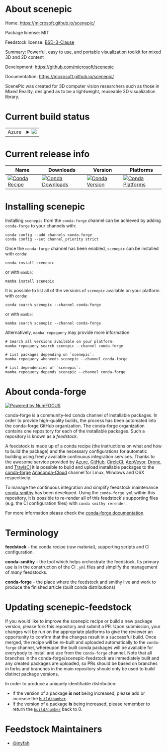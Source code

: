 About scenepic
==============

Home: https://microsoft.github.io/scenepic/

Package license: MIT

Feedstock license: [BSD-3-Clause](https://github.com/conda-forge/scenepic-feedstock/blob/main/LICENSE.txt)

Summary: Powerful, easy to use, and portable visualization toolkit for mixed 3D and 2D content

Development: https://github.com/microsoft/scenepic

Documentation: https://microsoft.github.io/scenepic/

ScenePic was created for 3D computer vision researchers such as those in Mixed Reality,
designed as to be a lightweight, reuseable 3D visualization library.


Current build status
====================


<table>
    
  <tr>
    <td>Azure</td>
    <td>
      <details>
        <summary>
          <a href="https://dev.azure.com/conda-forge/feedstock-builds/_build/latest?definitionId=18686&branchName=main">
            <img src="https://dev.azure.com/conda-forge/feedstock-builds/_apis/build/status/scenepic-feedstock?branchName=main">
          </a>
        </summary>
        <table>
          <thead><tr><th>Variant</th><th>Status</th></tr></thead>
          <tbody><tr>
              <td>linux_64_python3.10.____cpython</td>
              <td>
                <a href="https://dev.azure.com/conda-forge/feedstock-builds/_build/latest?definitionId=18686&branchName=main">
                  <img src="https://dev.azure.com/conda-forge/feedstock-builds/_apis/build/status/scenepic-feedstock?branchName=main&jobName=linux&configuration=linux%20linux_64_python3.10.____cpython" alt="variant">
                </a>
              </td>
            </tr><tr>
              <td>linux_64_python3.11.____cpython</td>
              <td>
                <a href="https://dev.azure.com/conda-forge/feedstock-builds/_build/latest?definitionId=18686&branchName=main">
                  <img src="https://dev.azure.com/conda-forge/feedstock-builds/_apis/build/status/scenepic-feedstock?branchName=main&jobName=linux&configuration=linux%20linux_64_python3.11.____cpython" alt="variant">
                </a>
              </td>
            </tr><tr>
              <td>linux_64_python3.8.____cpython</td>
              <td>
                <a href="https://dev.azure.com/conda-forge/feedstock-builds/_build/latest?definitionId=18686&branchName=main">
                  <img src="https://dev.azure.com/conda-forge/feedstock-builds/_apis/build/status/scenepic-feedstock?branchName=main&jobName=linux&configuration=linux%20linux_64_python3.8.____cpython" alt="variant">
                </a>
              </td>
            </tr><tr>
              <td>linux_64_python3.9.____cpython</td>
              <td>
                <a href="https://dev.azure.com/conda-forge/feedstock-builds/_build/latest?definitionId=18686&branchName=main">
                  <img src="https://dev.azure.com/conda-forge/feedstock-builds/_apis/build/status/scenepic-feedstock?branchName=main&jobName=linux&configuration=linux%20linux_64_python3.9.____cpython" alt="variant">
                </a>
              </td>
            </tr><tr>
              <td>osx_64_python3.10.____cpython</td>
              <td>
                <a href="https://dev.azure.com/conda-forge/feedstock-builds/_build/latest?definitionId=18686&branchName=main">
                  <img src="https://dev.azure.com/conda-forge/feedstock-builds/_apis/build/status/scenepic-feedstock?branchName=main&jobName=osx&configuration=osx%20osx_64_python3.10.____cpython" alt="variant">
                </a>
              </td>
            </tr><tr>
              <td>osx_64_python3.11.____cpython</td>
              <td>
                <a href="https://dev.azure.com/conda-forge/feedstock-builds/_build/latest?definitionId=18686&branchName=main">
                  <img src="https://dev.azure.com/conda-forge/feedstock-builds/_apis/build/status/scenepic-feedstock?branchName=main&jobName=osx&configuration=osx%20osx_64_python3.11.____cpython" alt="variant">
                </a>
              </td>
            </tr><tr>
              <td>osx_64_python3.8.____cpython</td>
              <td>
                <a href="https://dev.azure.com/conda-forge/feedstock-builds/_build/latest?definitionId=18686&branchName=main">
                  <img src="https://dev.azure.com/conda-forge/feedstock-builds/_apis/build/status/scenepic-feedstock?branchName=main&jobName=osx&configuration=osx%20osx_64_python3.8.____cpython" alt="variant">
                </a>
              </td>
            </tr><tr>
              <td>osx_64_python3.9.____cpython</td>
              <td>
                <a href="https://dev.azure.com/conda-forge/feedstock-builds/_build/latest?definitionId=18686&branchName=main">
                  <img src="https://dev.azure.com/conda-forge/feedstock-builds/_apis/build/status/scenepic-feedstock?branchName=main&jobName=osx&configuration=osx%20osx_64_python3.9.____cpython" alt="variant">
                </a>
              </td>
            </tr>
          </tbody>
        </table>
      </details>
    </td>
  </tr>
</table>

Current release info
====================

| Name | Downloads | Version | Platforms |
| --- | --- | --- | --- |
| [![Conda Recipe](https://img.shields.io/badge/recipe-scenepic-green.svg)](https://anaconda.org/conda-forge/scenepic) | [![Conda Downloads](https://img.shields.io/conda/dn/conda-forge/scenepic.svg)](https://anaconda.org/conda-forge/scenepic) | [![Conda Version](https://img.shields.io/conda/vn/conda-forge/scenepic.svg)](https://anaconda.org/conda-forge/scenepic) | [![Conda Platforms](https://img.shields.io/conda/pn/conda-forge/scenepic.svg)](https://anaconda.org/conda-forge/scenepic) |

Installing scenepic
===================

Installing `scenepic` from the `conda-forge` channel can be achieved by adding `conda-forge` to your channels with:

```
conda config --add channels conda-forge
conda config --set channel_priority strict
```

Once the `conda-forge` channel has been enabled, `scenepic` can be installed with `conda`:

```
conda install scenepic
```

or with `mamba`:

```
mamba install scenepic
```

It is possible to list all of the versions of `scenepic` available on your platform with `conda`:

```
conda search scenepic --channel conda-forge
```

or with `mamba`:

```
mamba search scenepic --channel conda-forge
```

Alternatively, `mamba repoquery` may provide more information:

```
# Search all versions available on your platform:
mamba repoquery search scenepic --channel conda-forge

# List packages depending on `scenepic`:
mamba repoquery whoneeds scenepic --channel conda-forge

# List dependencies of `scenepic`:
mamba repoquery depends scenepic --channel conda-forge
```


About conda-forge
=================

[![Powered by
NumFOCUS](https://img.shields.io/badge/powered%20by-NumFOCUS-orange.svg?style=flat&colorA=E1523D&colorB=007D8A)](https://numfocus.org)

conda-forge is a community-led conda channel of installable packages.
In order to provide high-quality builds, the process has been automated into the
conda-forge GitHub organization. The conda-forge organization contains one repository
for each of the installable packages. Such a repository is known as a *feedstock*.

A feedstock is made up of a conda recipe (the instructions on what and how to build
the package) and the necessary configurations for automatic building using freely
available continuous integration services. Thanks to the awesome service provided by
[Azure](https://azure.microsoft.com/en-us/services/devops/), [GitHub](https://github.com/),
[CircleCI](https://circleci.com/), [AppVeyor](https://www.appveyor.com/),
[Drone](https://cloud.drone.io/welcome), and [TravisCI](https://travis-ci.com/)
it is possible to build and upload installable packages to the
[conda-forge](https://anaconda.org/conda-forge) [Anaconda-Cloud](https://anaconda.org/)
channel for Linux, Windows and OSX respectively.

To manage the continuous integration and simplify feedstock maintenance
[conda-smithy](https://github.com/conda-forge/conda-smithy) has been developed.
Using the ``conda-forge.yml`` within this repository, it is possible to re-render all of
this feedstock's supporting files (e.g. the CI configuration files) with ``conda smithy rerender``.

For more information please check the [conda-forge documentation](https://conda-forge.org/docs/).

Terminology
===========

**feedstock** - the conda recipe (raw material), supporting scripts and CI configuration.

**conda-smithy** - the tool which helps orchestrate the feedstock.
                   Its primary use is in the construction of the CI ``.yml`` files
                   and simplify the management of *many* feedstocks.

**conda-forge** - the place where the feedstock and smithy live and work to
                  produce the finished article (built conda distributions)


Updating scenepic-feedstock
===========================

If you would like to improve the scenepic recipe or build a new
package version, please fork this repository and submit a PR. Upon submission,
your changes will be run on the appropriate platforms to give the reviewer an
opportunity to confirm that the changes result in a successful build. Once
merged, the recipe will be re-built and uploaded automatically to the
`conda-forge` channel, whereupon the built conda packages will be available for
everybody to install and use from the `conda-forge` channel.
Note that all branches in the conda-forge/scenepic-feedstock are
immediately built and any created packages are uploaded, so PRs should be based
on branches in forks and branches in the main repository should only be used to
build distinct package versions.

In order to produce a uniquely identifiable distribution:
 * If the version of a package **is not** being increased, please add or increase
   the [``build/number``](https://docs.conda.io/projects/conda-build/en/latest/resources/define-metadata.html#build-number-and-string).
 * If the version of a package **is** being increased, please remember to return
   the [``build/number``](https://docs.conda.io/projects/conda-build/en/latest/resources/define-metadata.html#build-number-and-string)
   back to 0.

Feedstock Maintainers
=====================

* [@jnyfah](https://github.com/jnyfah/)

